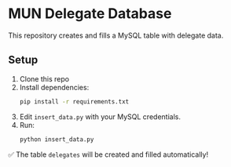 # MUN Delegate Database

This repository creates and fills a MySQL table with delegate data.

## Setup

1. Clone this repo
2. Install dependencies:
   ```bash
   pip install -r requirements.txt
   ```
3. Edit `insert_data.py` with your MySQL credentials.
4. Run:
   ```bash
   python insert_data.py
   ```

✅ The table `delegates` will be created and filled automatically!
